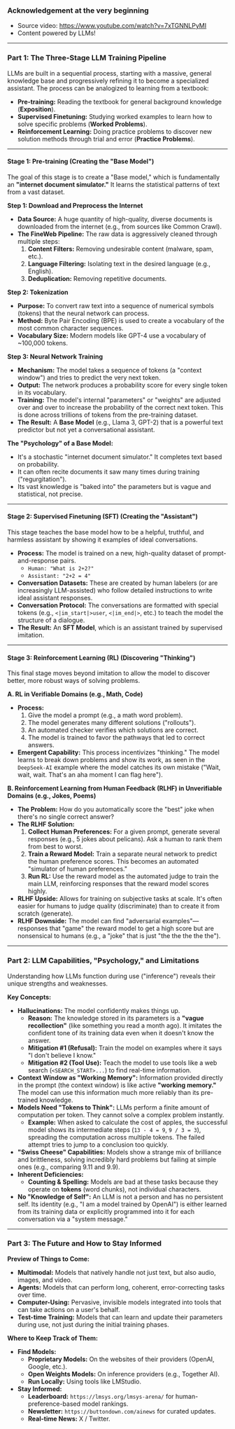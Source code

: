 ### **Acknowledgement at the very beginning**
* Source video: https://www.youtube.com/watch?v=7xTGNNLPyMI
* Content powered by LLMs!

---
### **Part 1: The Three-Stage LLM Training Pipeline**

LLMs are built in a sequential process, starting with a massive, general knowledge base and progressively refining it to become a specialized assistant. The process can be analogized to learning from a textbook:

*   **Pre-training:** Reading the textbook for general background knowledge (**Exposition**).
*   **Supervised Finetuning:** Studying worked examples to learn how to solve specific problems (**Worked Problems**).
*   **Reinforcement Learning:** Doing practice problems to discover new solution methods through trial and error (**Practice Problems**).

---

#### **Stage 1: Pre-training (Creating the "Base Model")**

The goal of this stage is to create a "Base model," which is fundamentally an **"internet document simulator."** It learns the statistical patterns of text from a vast dataset.

**Step 1: Download and Preprocess the Internet**
*   **Data Source:** A huge quantity of high-quality, diverse documents is downloaded from the internet (e.g., from sources like Common Crawl).
*   **The FineWeb Pipeline:** The raw data is aggressively cleaned through multiple steps:
    1.  **Content Filters:** Removing undesirable content (malware, spam, etc.).
    2.  **Language Filtering:** Isolating text in the desired language (e.g., English).
    3.  **Deduplication:** Removing repetitive documents.

**Step 2: Tokenization**
*   **Purpose:** To convert raw text into a sequence of numerical symbols (tokens) that the neural network can process.
*   **Method:** Byte Pair Encoding (BPE) is used to create a vocabulary of the most common character sequences.
*   **Vocabulary Size:** Modern models like GPT-4 use a vocabulary of ~100,000 tokens.

**Step 3: Neural Network Training**
*   **Mechanism:** The model takes a sequence of tokens (a "context window") and tries to predict the very next token.
*   **Output:** The network produces a probability score for every single token in its vocabulary.
*   **Training:** The model's internal "parameters" or "weights" are adjusted over and over to increase the probability of the correct next token. This is done across trillions of tokens from the pre-training dataset.
*   **The Result:** A **Base Model** (e.g., Llama 3, GPT-2) that is a powerful text predictor but not yet a conversational assistant.

**The "Psychology" of a Base Model:**
*   It's a stochastic "internet document simulator." It completes text based on probability.
*   It can often recite documents it saw many times during training ("regurgitation").
*   Its vast knowledge is "baked into" the parameters but is vague and statistical, not precise.

---

#### **Stage 2: Supervised Finetuning (SFT) (Creating the "Assistant")**

This stage teaches the base model how to be a helpful, truthful, and harmless assistant by showing it examples of ideal conversations.

*   **Process:** The model is trained on a new, high-quality dataset of prompt-and-response pairs.
    *   `Human: "What is 2+2?"`
    *   `Assistant: "2+2 = 4"`
*   **Conversation Datasets:** These are created by human labelers (or are increasingly LLM-assisted) who follow detailed instructions to write ideal assistant responses.
*   **Conversation Protocol:** The conversations are formatted with special tokens (e.g., `<|im_start|>user`, `<|im_end|>`, etc.) to teach the model the structure of a dialogue.
*   **The Result:** An **SFT Model**, which is an assistant trained by supervised imitation.

---

#### **Stage 3: Reinforcement Learning (RL) (Discovering "Thinking")**

This final stage moves beyond imitation to allow the model to discover better, more robust ways of solving problems.

**A. RL in Verifiable Domains (e.g., Math, Code)**
*   **Process:**
    1.  Give the model a prompt (e.g., a math word problem).
    2.  The model generates many different solutions ("rollouts").
    3.  An automated checker verifies which solutions are correct.
    4.  The model is trained to favor the pathways that led to correct answers.
*   **Emergent Capability:** This process incentivizes "thinking." The model learns to break down problems and show its work, as seen in the `DeepSeek-AI` example where the model catches its own mistake ("Wait, wait, wait. That's an aha moment I can flag here").

**B. Reinforcement Learning from Human Feedback (RLHF) in Unverifiable Domains (e.g., Jokes, Poems)**
*   **The Problem:** How do you automatically score the "best" joke when there's no single correct answer?
*   **The RLHF Solution:**
    1.  **Collect Human Preferences:** For a given prompt, generate several responses (e.g., 5 jokes about pelicans). Ask a human to rank them from best to worst.
    2.  **Train a Reward Model:** Train a separate neural network to predict the human preference scores. This becomes an automated "simulator of human preferences."
    3.  **Run RL:** Use the reward model as the automated judge to train the main LLM, reinforcing responses that the reward model scores highly.
*   **RLHF Upside:** Allows for training on subjective tasks at scale. It's often easier for humans to judge quality (discriminate) than to create it from scratch (generate).
*   **RLHF Downside:** The model can find "adversarial examples"—responses that "game" the reward model to get a high score but are nonsensical to humans (e.g., a "joke" that is just "the the the the the").

---

### **Part 2: LLM Capabilities, "Psychology," and Limitations**

Understanding how LLMs function during use ("inference") reveals their unique strengths and weaknesses.

**Key Concepts:**
*   **Hallucinations:** The model confidently makes things up.
    *   **Reason:** The knowledge stored in its parameters is a **"vague recollection"** (like something you read a month ago). It imitates the confident tone of its training data even when it doesn't know the answer.
    *   **Mitigation #1 (Refusal):** Train the model on examples where it says "I don't believe I know."
    *   **Mitigation #2 (Tool Use):** Teach the model to use tools like a web search (`<SEARCH_START>...`) to find real-time information.
*   **Context Window as "Working Memory":** Information provided directly in the prompt (the context window) is like active **"working memory."** The model can use this information much more reliably than its pre-trained knowledge.
*   **Models Need "Tokens to Think":** LLMs perform a finite amount of computation per token. They cannot solve a complex problem instantly.
    *   **Example:** When asked to calculate the cost of apples, the successful model shows its intermediate steps (`13 - 4 = 9`, `9 / 3 = 3`), spreading the computation across multiple tokens. The failed attempt tries to jump to a conclusion too quickly.
*   **"Swiss Cheese" Capabilities:** Models show a strange mix of brilliance and brittleness, solving incredibly hard problems but failing at simple ones (e.g., comparing 9.11 and 9.9).
*   **Inherent Deficiencies:**
    *   **Counting & Spelling:** Models are bad at these tasks because they operate on **tokens** (word chunks), not individual characters.
*   **No "Knowledge of Self":** An LLM is not a person and has no persistent self. Its identity (e.g., "I am a model trained by OpenAI") is either learned from its training data or explicitly programmed into it for each conversation via a "system message."

---

### **Part 3: The Future and How to Stay Informed**

**Preview of Things to Come:**
*   **Multimodal:** Models that natively handle not just text, but also audio, images, and video.
*   **Agents:** Models that can perform long, coherent, error-correcting tasks over time.
*   **Computer-Using:** Pervasive, invisible models integrated into tools that can take actions on a user's behalf.
*   **Test-time Training:** Models that can learn and update their parameters during use, not just during the initial training phases.

**Where to Keep Track of Them:**
*   **Find Models:**
    *   **Proprietary Models:** On the websites of their providers (OpenAI, Google, etc.).
    *   **Open Weights Models:** On inference providers (e.g., Together AI).
    *   **Run Locally:** Using tools like LMStudio.
*   **Stay Informed:**
    *   **Leaderboard:** `https://lmsys.org/lmsys-arena/` for human-preference-based model rankings.
    *   **Newsletter:** `https://buttondown.com/ainews` for curated updates.
    *   **Real-time News:** X / Twitter.
